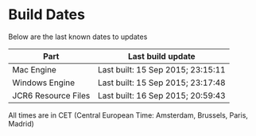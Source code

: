 # Build Dates

Below are the last known dates to updates

Part | Last build update
-----|-----
Mac Engine | Last built: 15 Sep 2015; 23:15:11
Windows Engine | Last built: 15 Sep 2015; 23:17:48
JCR6 Resource Files | Last built: 16 Sep 2015; 20:59:43
All times are in CET (Central European Time: Amsterdam, Brussels, Paris, Madrid)



